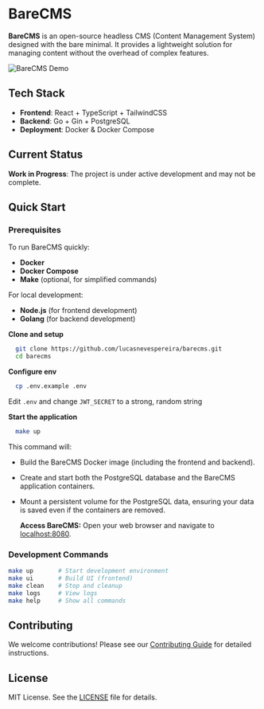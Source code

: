 # BareCMS

**BareCMS** is an open-source headless CMS (Content Management System) designed with the bare minimal. It provides a lightweight solution for managing content without the overhead of complex features.

![BareCMS Demo](assets/rec.gif)

## Tech Stack

- **Frontend**: React + TypeScript + TailwindCSS
- **Backend**: Go + Gin + PostgreSQL
- **Deployment**: Docker & Docker Compose

## Current Status

**Work in Progress**: The project is under active development and may not be complete.

## Quick Start

### Prerequisites

To run BareCMS quickly:

- **Docker**
- **Docker Compose**
- **Make** (optional, for simplified commands)

For local development:

- **Node.js** (for frontend development)
- **Golang** (for backend development)

**Clone and setup**

```bash
  git clone https://github.com/lucasnevespereira/barecms.git
  cd barecms
```

**Configure env**

```bash
  cp .env.example .env
```

Edit `.env` and change `JWT_SECRET` to a strong, random string

**Start the application**

```bash
  make up
```

This command will:

- Build the BareCMS Docker image (including the frontend and backend).
- Create and start both the PostgreSQL database and the BareCMS application containers.
- Mount a persistent volume for the PostgreSQL data, ensuring your data is saved even if the containers are removed.

  **Access BareCMS:**
  Open your web browser and navigate to [localhost:8080](http://localhost:8080).

### Development Commands

```bash
make up       # Start development environment
make ui       # Build UI (frontend)
make clean    # Stop and cleanup
make logs     # View logs
make help     # Show all commands
```

## Contributing

We welcome contributions! Please see our [Contributing Guide](docs/CONTRIBUTING.md) for detailed instructions.

## License

MIT License. See the [LICENSE](LICENSE) file for details.
